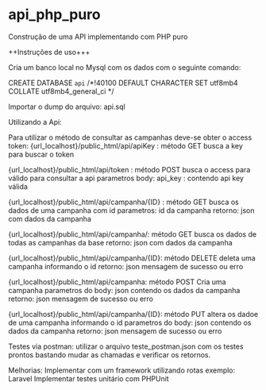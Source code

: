 # api_php_puro
Construção de uma API implementando com PHP puro

++Instruções de uso+++

Cria um banco local no Mysql com os dados com o seguinte comando: 

CREATE DATABASE `api` /*!40100 DEFAULT CHARACTER SET utf8mb4 COLLATE utf8mb4_general_ci */

Importar o dump do arquivo:  api.sql

Utilizando a Api:

Para utilizar o método de consultar as campanhas deve-se obter o access token:
{url_localhost}/public_html/api/apiKey :
    método GET 
    busca a key para buscar o token

{url_localhost}/public_html/api/token : 
    método POST 
    busca o access para válido para consultar a api
    parametros body: api_key : contendo api key válida

{url_localhost}/public_html/api/campanha/{ID} : 
    método GET 
    busca os dados de uma campanha com id
    parametros: id da campanha
    retorno: json com dados da campanha

{url_localhost}/public_html/api/campanha/: 
    método GET 
    busca os dados de todas as campanhas da base
    retorno: json com dados da campanha


{url_localhost}/public_html/api/campanha/{ID}: 
    método DELETE 
    deleta uma campanha informando o id
    retorno: json mensagem de sucesso ou erro

{url_localhost}/public_html/api/campanha: 
    método POST 
    Cria uma campanha
    parametros do body: json contendo os dados da campanha
    retorno: json mensagem de sucesso ou erro

{url_localhost}/public_html/api/campanha/{ID}: 
    método PUT 
    altera os dadoe de uma campanha informando o id
    parametros do body: json contendo os dados da campanha
    retorno: json mensagem de sucesso ou erro


Testes via postman: utilizar o arquivo teste_postman.json com os testes prontos bastando mudar as chamadas e verificar os retornos.

Melhorias:
Implementar com um framework utilizando rotas exemplo: Laravel
Implementar testes unitário com PHPUnit

